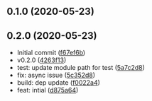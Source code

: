 ## 0.1.0 (2020-05-23)




## 0.2.0 (2020-05-23)

* Initial commit ([f67ef6b](https://github.com/anikethsaha/posthtml-postcss-treeshaker/commit/f67ef6b))
* v0.2.0 ([4263f13](https://github.com/anikethsaha/posthtml-postcss-treeshaker/commit/4263f13))
* test: update module path for test ([5a7c2d8](https://github.com/anikethsaha/posthtml-postcss-treeshaker/commit/5a7c2d8))
* fix: async issue ([5c352d8](https://github.com/anikethsaha/posthtml-postcss-treeshaker/commit/5c352d8))
* build: dep update ([f0022a4](https://github.com/anikethsaha/posthtml-postcss-treeshaker/commit/f0022a4))
* feat: intial ([d875a64](https://github.com/anikethsaha/posthtml-postcss-treeshaker/commit/d875a64))



